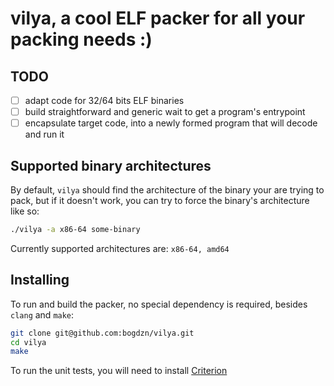 # vilya, a cool ELF packer for all your packing needs :)

## TODO

- [ ] adapt code for 32/64 bits ELF binaries
- [ ] build straightforward and generic wait to get a program's entrypoint
- [ ] encapsulate target code, into a newly formed program that will decode and run it

## Supported binary architectures

By default, `vilya` should find the architecture of the binary your are trying to pack, but if it doesn't work,
you can try to force the binary's architecture like so:
```bash
./vilya -a x86-64 some-binary
```

Currently supported architectures are:
`x86-64, amd64`

## Installing

To run and build the packer, no special dependency is required, besides `clang` and `make`:
```bash
git clone git@github.com:bogdzn/vilya.git
cd vilya
make
```

To run the unit tests, you will need to install [Criterion](https://github.com/Snaipe/Criterion)
